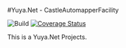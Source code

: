 #Yuya.Net - CastleAutomapperFacility

![Build](https://travis-ci.org/YuyaProject/Yuya.Net.CastleAutomapperFacility.svg?branch=master)
[![Coverage Status](https://coveralls.io/repos/github/YuyaProject/Yuya.Net.CastleAutomapperFacility/badge.svg?branch=master)](https://coveralls.io/github/YuyaProject/Yuya.Net.CastleAutomapperFacility?branch=master)

This is a Yuya.Net Projects.